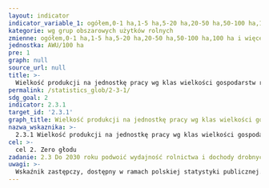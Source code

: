 ```yaml
---
layout: indicator
indicator_variable_1: ogółem,0-1 ha,1-5 ha,5-20 ha,20-50 ha,50-100 ha,100 ha i więcej
kategorie: wg grup obszarowych użytków rolnych
zmienne: ogółem,0-1 ha,1-5 ha,5-20 ha,20-50 ha,50-100 ha,100 ha i więcej
jednostka: AWU/100 ha
pre: 1
graph: null
source_url: null
title: >-
  Wielkość produkcji na jednostkę pracy wg klas wielkości gospodarstw rolnych/pastwisk/przedsiębiorstw leśnych
permalink: /statistics_glob/2-3-1/
sdg_goal: 2
indicator: 2.3.1
target_id: '2.3.1'
graph_title: Wielkość produkcji na jednostkę pracy wg klas wielkości gospodarstw rolnych/pastwisk/przedsiębiorstw leśnych
nazwa_wskaznika: >-
  2.3.1 Wielkość produkcji na jednostkę pracy wg klas wielkości gospodarstw rolnych/pastwisk/przedsiębiorstw leśnych
cel: >-
  cel 2. Zero głodu
zadanie: 2.3 Do 2030 roku podwoić wydajność rolnictwa i dochody drobnych producentów żywności, w szczególności kobiet, ludności rdzennej, rodzinnych gospodarstw rolnych, pasterzy i rybaków, m.in. poprzez bezpieczny i równy dostęp do ziemi oraz innych zasobów i czynników produkcji, dostęp do wiedzy, usług finansowych i rynków oraz możliwości zwiększenia wartości dodanej i zatrudnienia poza sektorem rolniczym
uwagi: >-
  Wskaźnik zastępczy, dostępny w ramach polskiej statystyki publicznej.Wskaźnikiem zasadniczym, przyjętym przez ONZ, monitorującym zadanie 2.3 Agendy 2030, jest wskaźnik 2.3.1 Wielkość produkcji na jednostkę pracy wg klas wielkości gospodarstw rolnych/pastwisk/przedsiębiorstw leśnych.
---
```

